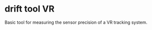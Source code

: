 drift tool VR
=============
Basic tool for measuring the sensor precision of a VR tracking system.


